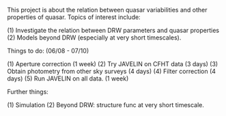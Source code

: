 This project is about the relation between quasar variabilities and other properties of quasar. Topics of interest include:

(1) Investigate the relation between DRW parameters and quasar properties
(2) Models beyond DRW (especially at very short timescales).

Things to do: (06/08 - 07/10)

(1) Aperture correction (1 week)
(2) Try JAVELIN on CFHT data (3 days)
(3) Obtain photometry from other sky surveys (4 days)
(4) Filter correction (4 days)
(5) Run JAVELIN on all data. (1 week)


Further things:

(1) Simulation
(2) Beyond DRW: structure func at very short timescale.
